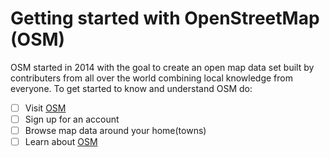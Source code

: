 # Getting started with OpenStreetMap (OSM)

OSM started in 2014 with the goal to create an open map data set built by contributers from all over the world combining local knowledge from everyone. To get started to know and understand OSM do:

- [ ] Visit [OSM](https://www.openstreetmap.org/)
- [ ] Sign up for an account
- [ ] Browse map data around your home(towns)
- [ ] Learn about [OSM](https://wiki.openstreetmap.org/wiki/Beginners%27_guide)
